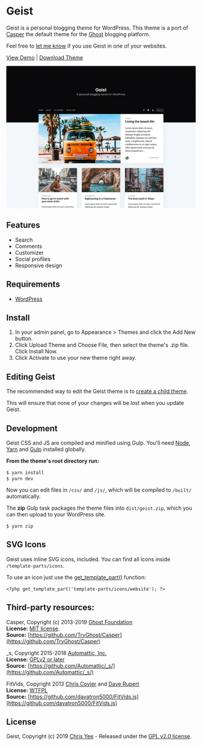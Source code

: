 # Geist

Geist is a personal blogging theme for WordPress. This theme is a port of [Casper](https://github.com/TryGhost/Casper) the default theme for the [Ghost](https://ghost.org/) blogging platform.

Feel free to [let me know](http://www.twitter.com/cmyee) if you use Geist in one of your websites.

[View Demo](https://chrisyee.ca/) | [Download Theme](https://github.com/christophery/geist/releases)

![Geist Screenshot](screenshot.png?raw=true)

## Features

- Search
- Comments
- Customizer
- Social profiles
- Responsive design

## Requirements

- [WordPress](http://wordpress.org/)

## Install

1. In your admin panel, go to Appearance > Themes and click the Add New button.
2. Click Upload Theme and Choose File, then select the theme's .zip file. Click Install Now.
3. Click Activate to use your new theme right away.

## Editing Geist
The recommended way to edit the Geist theme is to [create a child theme](https://developer.wordpress.org/themes/advanced-topics/child-themes/).

This will ensure that none of your changes will be lost when you update Geist.

## Development
Geist CSS and JS are compiled and minified using Gulp. You'll need [Node](https://nodejs.org/), [Yarn](https://yarnpkg.com/) and [Gulp](https://gulpjs.com/) installed globally.

**From the theme's root directory run:**

```
$ yarn install
$ yarn dev
```

Now you can edit files in `/css/` and `/js/`, which will be compiled to `/built/` automatically.

The **zip** Gulp task packages the theme files into `dist/geist.zip`, which you can then upload to your WordPress site.

```
$ yarn zip
```

## SVG Icons
Geist uses inline SVG icons, included. You can find all icons inside `/template-parts/icons`. 

To use an icon just use the [get_template_part()](https://developer.wordpress.org/reference/functions/get_template_part/) function:

```
<?php get_template_part('template-parts/icons/website'); ?>
```

## Third-party resources:

Casper, Copyright (c) 2013-2019 [Ghost Foundation](https://ghost.org/)  
**License:** [MIT license](https://github.com/TryGhost/Casper/blob/master/LICENSE).  
**Source:** [https://github.com/TryGhost/Casper](https://github.com/TryGhost/Casper)  

_s, Copyright 2015-2018 [Automattic, Inc.](https://automattic.com/)  
**License:** [GPLv2 or later](https://www.gnu.org/licenses/gpl-2.0.html)  
**Source:** [https://github.com/Automattic/_s/](https://github.com/Automattic/_s/)  

FitVids, Copyright 2013 [Chris Coyier](https://chriscoyier.net/) and [Dave Rupert](https://daverupert.com/)  
**License:** [WTFPL](http://www.wtfpl.net/)  
**Source:** [https://github.com/davatron5000/FitVids.js](https://github.com/davatron5000/FitVids.js)  

## License
Geist, Copyright (c) 2019 [Chris Yee](https://chrisyee.ca) - Released under the [GPL v2.0 license](https://www.gnu.org/licenses/gpl-2.0.html).

